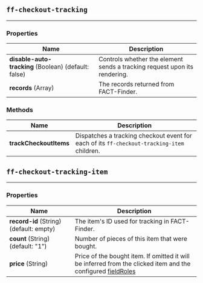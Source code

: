 ## `ff-checkout-tracking`
___
### Properties
| Name | Description |
| ---- | ----------- |
| **disable-auto-tracking**&nbsp;(Boolean) (default: false) | Controls whether the element sends a tracking request upon its rendering. |
| **records**&nbsp;(Array) | The records returned from FACT-Finder. |

### Methods
| Name | Description |
| ---- | ----------- |
| **trackCheckoutItems** | Dispatches a tracking checkout event for each of its `ff-checkout-tracking-item` children. |


## `ff-checkout-tracking-item`
___
### Properties
| Name | Description |
| ---- | ----------- |
| **record-id**&nbsp;(String) (default: empty) | The item's ID used for tracking in FACT-Finder. |
| **count**&nbsp;(String) (default: "1") | Number of pieces of this item that were bought. |
| **price**&nbsp;(String) | Price of the bought item. If omitted it will be inferred from the clicked item and the configured [fieldRoles](/documentation/3.x/field-roles)|

